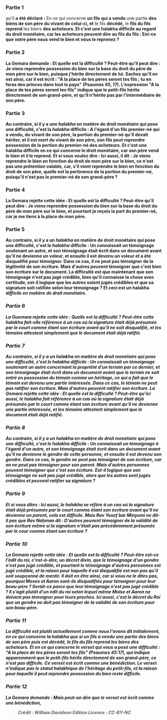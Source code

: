 
### Partie 1
qu'il <b>a été déclaré :</b> En ce qui concerne <b>un fils qui a vendu</b> une partie <b>des biens de son père du vivant de celui-ci, et</b> le fils <b>décédé,</b> le <b>fils du fils reprend</b> les biens <b>des acheteurs. Et c'est une <b>halakha</b> <b>difficile</b> <b>au regard du droit monétaire,</b> car les acheteurs <b>peuvent dire au</b> fils du fils : Est-ce que <b>votre père nous vend</b> le bien <b>et vous le reprenez</b> ?

### Partie 2
La Gemara demande : <b>Et quelle est la difficulté ? Peut-être qu'il peut dire : Je viens</b> reprendre possession du bien <b>sur la base</b> du droit du père de mon <b>père</b> sur le bien, puisque j'hérite directement de lui. <b>Sachez</b> qu'il en est ainsi, <b>car il est écrit : "A la place de tes pères seront tes fils ; tu en feras des princes dans tout le pays"</b> (Psaumes 45, 17). L'expression "A la place de tes pères seront tes fils" indique que le petit-fils hérite directement de son grand-père, et qu'il n'hérite pas par l'intermédiaire de son père.

### Partie 3
<b>Au contraire, si</b> il y a une <i>halakha</i> en matière de droit monétaire qui pose <b>une difficulté, c'est la <i>halakha</i> difficile</b> : A l'égard d'un <b>fils premier-né qui a vendu, du vivant de son père,</b> la <b>portion du premier-né</b> qu'il devait hériter, <b>et</b> il est <b>mort du vivant de son père, son fils peut reprendre possession</b> de la portion du premier-né <b>des acheteurs. Et c'est une <b>halakha</b> <b>difficile</b> <b>en ce qui concerne le droit monétaire,</b> car <b>son père vend</b> le bien et <b>il le reprend</b>. <b>Et si vous voulez dire : Ici aussi, il dit : Je viens</b> reprendre le bien <b>en fonction</b> du droit de mon <b>père</b> sur le bien, ce n'est pas une prétention valable, car, <b>s'il vient</b> reprendre le bien <b>en fonction</b> du droit de son <b>père, quelle est la pertinence de</b> la <b>portion du premier-né,</b> puisqu'il n'est pas le premier-né de son grand-père ?

### Partie 4
La Gemara rejette cette idée : <b>Et quelle est la difficulté ? Peut-être qu'il peut dire : Je viens</b> reprendre possession du bien <b>sur la base</b> du droit du père de mon <b>père</b> sur le bien, <b>et</b> pourtant je reçois la part du premier-né, car <b>je me tiens</b> à la place de mon <b>père.</b>

### Partie 5
<b>Au contraire, si</b> il y a un <i>halakha</i> en matière de droit monétaire qui pose <b>une difficulté, c'est le <i>halakha</i> difficile</b> : Un <b>connaissait un témoignage soutenant</b> un autre, et son témoignage était écrit <b>dans un document avant qu'il ne devienne un voleur, et</b> ensuite <b>il est devenu un voleur</b> et a été disqualifié pour témoigner. Dans ce cas, <b>il ne peut pas témoigner de</b> la légitimité de <b>son écriture. Mais d'autres peuvent témoigner</b> que c'est bien son écriture sur le document. La difficulté est que <b>maintenant</b> que <b>son</b> témoignage <b>n'est pas jugé crédible,</b> bien qu'il connaisse la chose avec certitude, est-il logique que <b>les autres soient jugés crédibles</b> et que sa signature soit ratifiée selon leur témoignage ? <b>Et ceci est un <b>halakha</b> <i>difficile</b> <b>en matière de droit monétaire.</b>

### Partie 6
La Guemara rejette cette idée : <b>Quelle est la difficulté ? Peut-être</b> cette <i>halakha</i> fait-elle référence à un cas <b>où</b> la signature <b>était</b> déjà <b>présumée par</b> le <b>court</b> comme étant <b>son écriture</b> avant qu'il ne soit disqualifié, et les témoins attestent simplement que le document était déjà ratifié.

### Partie 7
<b>Au contraire, si</b> il y a un <i>halakha</i> en matière de droit monétaire qui pose <b>une difficulté, c'est le <i>halakha</i> difficile</b> : Un <b>connaissait un témoignage soutenant</b> un autre concernant la propriété d'un terrain par ce dernier, et son témoignage était écrit <b>dans un document avant</b> que le terrain ne soit <b>entré en</b> possession du témoin <b>comme un héritage,</b> ce qui a fait que le témoin est devenu une partie intéressée. Dans ce cas, le témoin <b>ne peut pas ratifier son écriture. Mais d'autres peuvent ratifier son écriture.</b> La Gemara rejette cette idée : <b>Et quelle est la difficulté ? Peut-être qu'ici aussi,</b> le <i>halakha</i> fait référence à un cas <b>où</b> la signature <b>était</b> déjà <b>présumée par</b> le <b>court</b> comme étant <b>son écriture</b> avant qu'il ne devienne une partie intéressée, et les témoins attestent simplement que le document était déjà ratifié.

### Partie 8
<b>Au contraire, si</b> il y a un <i>halakha</i> en matière de droit monétaire qui pose <b>une difficulté, c'est le <i>halakha</i> difficile</b> : Un <b>connaissait un témoignage à l'égard</b> d'un autre, et son témoignage était écrit dans un document <b>avant qu'il ne devienne</b> le <b>gendre de cette personne, et</b> ensuite <b>il est devenu son gendre.</b> Dans ce cas, le gendre <b>ne peut pas témoigner de son écriture,</b> car on ne peut pas témoigner pour son parent. <b>Mais d'autres personnes peuvent témoigner</b> que c'est son écriture. Est-il logique que <b>son</b> témoignage <b>ne soit pas jugé crédible,</b> alors que <b>les autres sont jugés crédibles</b> et peuvent ratifier sa signature ?

### Partie 9
<b>Et si vous dites : Ici aussi,</b> le <i>halakha</i> se réfère à un cas <b>où</b> la signature <b>était</b> déjà <b>présumée par</b> le <b>court</b> comme étant <b>son écriture</b> avant qu'il ne devienne un parent, cela est difficile. <b>Mais Rav Yosef bar Minyumi ne dit-il pas</b> que <b>Rav Naḥman dit :</b> D'autres peuvent témoigner de la validité de son écriture <b>même si</b> la signature <b>n'était pas</b> précédemment <b>présumée par</b> le <b>cour</b> comme étant <b>son écriture ?</b>

### Partie 10
La Gemara rejette cette idée : <b>Et quelle est la difficulté ? Peut-être est-ce l'édit du roi,</b> c'est-à-dire, un décret divin, <b>que</b> le témoignage d'un gendre <b>n'est pas jugé crédible, et</b> pourtant le témoignage d'<b>autres personnes est jugé crédible, et</b> la raison pour laquelle il est disqualifié est <b>non pas qu'il soit</b> soupçonné de <b>mentir. </b> Il doit en être ainsi, <b>car si vous ne le dites pas,</b> pourquoi <b>Moses et Aaron</b> sont-ils disqualifiés pour témoigner <b>pour leur beau-père ?</b> Serait-ce <b>parce que leur</b> témoignage <b>n'est pas jugé crédible ? Il s'agit plutôt d'un édit du roi selon lequel</b> même Moïse et Aaron <b>ne doivent pas témoigner pour</b> leurs proches. <b>Ici aussi, c'est le décret du Roi que</b> un gendre <b>ne doit pas témoigner de</b> la validité de <b>son écriture pour son beau-père.</b>

### Partie 11
<b>La difficulté est plutôt <b>actuellement comme nous l'avons dit initialement,</b> en ce qui concerne la <i>halakha</i> que si un fils a vendu une partie des biens de son père puis est décédé, le fils du fils reprend les biens des acheteurs. <b>Et</b> en ce qui concerne le verset <b>qui</b> vous a posé <b>une difficulté : "A la place de tes pères seront tes fils"</b> (Psaumes 45:17), qui indique apparemment que le petit-fils hérite directement de son grand-père, ce n'est pas difficile. <b>Ce verset</b> <b>est écrit comme une bénédiction.</b> Le verset n'indique pas le statut halakhique de l'héritage du petit-fils, et la raison pour laquelle il peut reprendre possession du bien reste difficile.

### Partie 12
La Gemara demande : <b>Mais peut-on dire</b> que le verset <b>est écrit comme une bénédiction,</b>

>Crédit : William Davidson Edition
>Licence : CC-BY-NC